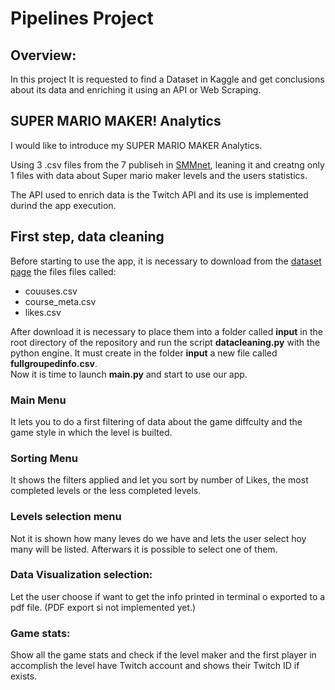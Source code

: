 # Pipelines Project

## Overview:

In this project It is requested to find a Dataset in Kaggle and get conclusions about its data and enriching it using an API or Web Scraping.

## SUPER MARIO MAKER! Analytics

I would like to introduce my SUPER MARIO MAKER Analytics. 

Using 3 .csv files from the 7 publiseh in [SMMnet](https://www.kaggle.com/leomauro/smmnet), leaning it and creatng only 1 files with data about Super mario maker levels and the users statistics.

The API used to enrich data is the Twitch API and its use is implemented durind the app execution.


## First step, data cleaning

Before starting to use the app, it is necessary to download from the [dataset page](https://www.kaggle.com/leomauro/smmnet) the files files called:

* couuses.csv
* course_meta.csv
* likes.csv

After download it is necessary to place them into a folder called __input__ in the root directory of the repository and run the script __datacleaning.py__ with the python engine. It must create in the folder __input__ a new file called __fullgroupedinfo.csv__.\
Now it is time to launch __main.py__ and start to use our app.

### Main Menu

It lets you to do a first filtering of data about the game diffculty and the game style in which the level is builted.


### Sorting Menu
It shows the filters applied and let you sort by number of Likes, the most completed levels or the less completed levels.


### Levels selection menu

Not it is shown how many leves do we have and lets the user select hoy many will be listed.
Afterwars it is possible to select one of them.

### Data Visualization selection:

Let the user choose if want to get the info printed in terminal o exported to a pdf file. (PDF export si not implemented yet.)

### Game stats:

Show all the game stats and check if the level maker and the first player in accomplish the level have Twitch account and shows their Twitch ID if exists.
